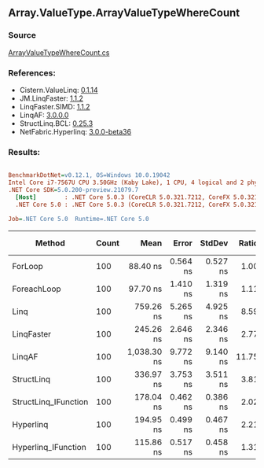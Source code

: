 ﻿## Array.ValueType.ArrayValueTypeWhereCount

### Source
[ArrayValueTypeWhereCount.cs](../LinqBenchmarks/Array/ValueType/ArrayValueTypeWhereCount.cs)

### References:
- Cistern.ValueLinq: [0.1.14](https://www.nuget.org/packages/Cistern.ValueLinq/0.1.14)
- JM.LinqFaster: [1.1.2](https://www.nuget.org/packages/JM.LinqFaster/1.1.2)
- LinqFaster.SIMD: [1.1.2](https://www.nuget.org/packages/LinqFaster.SIMD/1.0.3)
- LinqAF: [3.0.0.0](https://www.nuget.org/packages/LinqAF/3.0.0.0)
- StructLinq.BCL: [0.25.3](https://www.nuget.org/packages/StructLinq.BCL/0.25.3)
- NetFabric.Hyperlinq: [3.0.0-beta36](https://www.nuget.org/packages/NetFabric.Hyperlinq/3.0.0-beta36)

### Results:
``` ini

BenchmarkDotNet=v0.12.1, OS=Windows 10.0.19042
Intel Core i7-7567U CPU 3.50GHz (Kaby Lake), 1 CPU, 4 logical and 2 physical cores
.NET Core SDK=5.0.200-preview.21079.7
  [Host]        : .NET Core 5.0.3 (CoreCLR 5.0.321.7212, CoreFX 5.0.321.7212), X64 RyuJIT
  .NET Core 5.0 : .NET Core 5.0.3 (CoreCLR 5.0.321.7212, CoreFX 5.0.321.7212), X64 RyuJIT

Job=.NET Core 5.0  Runtime=.NET Core 5.0  

```
|               Method | Count |        Mean |    Error |   StdDev | Ratio | RatioSD |  Gen 0 | Gen 1 | Gen 2 | Allocated |
|--------------------- |------ |------------:|---------:|---------:|------:|--------:|-------:|------:|------:|----------:|
|              ForLoop |   100 |    88.40 ns | 0.564 ns | 0.527 ns |  1.00 |    0.00 |      - |     - |     - |         - |
|          ForeachLoop |   100 |    97.70 ns | 1.410 ns | 1.319 ns |  1.11 |    0.02 |      - |     - |     - |         - |
|                 Linq |   100 |   759.26 ns | 5.265 ns | 4.925 ns |  8.59 |    0.09 | 0.0153 |     - |     - |      32 B |
|           LinqFaster |   100 |   245.26 ns | 2.646 ns | 2.346 ns |  2.77 |    0.03 |      - |     - |     - |         - |
|               LinqAF |   100 | 1,038.30 ns | 9.772 ns | 9.140 ns | 11.75 |    0.14 |      - |     - |     - |         - |
|           StructLinq |   100 |   336.97 ns | 3.753 ns | 3.511 ns |  3.81 |    0.04 | 0.0305 |     - |     - |      64 B |
| StructLinq_IFunction |   100 |   178.04 ns | 0.462 ns | 0.386 ns |  2.02 |    0.01 |      - |     - |     - |         - |
|            Hyperlinq |   100 |   194.95 ns | 0.499 ns | 0.467 ns |  2.21 |    0.02 |      - |     - |     - |         - |
|  Hyperlinq_IFunction |   100 |   115.86 ns | 0.517 ns | 0.458 ns |  1.31 |    0.01 |      - |     - |     - |         - |
